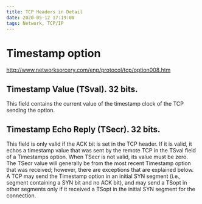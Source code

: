 ```yaml
---
title: TCP Headers in Detail
date: 2020-05-12 17:19:00
tags: Network, TCP/IP
---
```


# Timestamp option
http://www.networksorcery.com/enp/protocol/tcp/option008.htm

## Timestamp Value (TSval). 32 bits.
This field contains the current value of the timestamp clock of the TCP sending the option.

## Timestamp Echo Reply (TSecr). 32 bits.
This field is only valid if the ACK bit is set in the TCP header. If it is valid, it echos a timestamp value that was sent by the remote TCP in the TSval field of a Timestamps option. When TSecr is not valid, its value must be zero. The TSecr value will generally be from the most recent Timestamp option that was received; however, there are exceptions that are explained below. A TCP may send the Timestamp option in an initial SYN segment (i.e., segment containing a SYN bit and no ACK bit), and may send a TSopt in other segments only if it received a TSopt in the initial SYN segment for the connection.